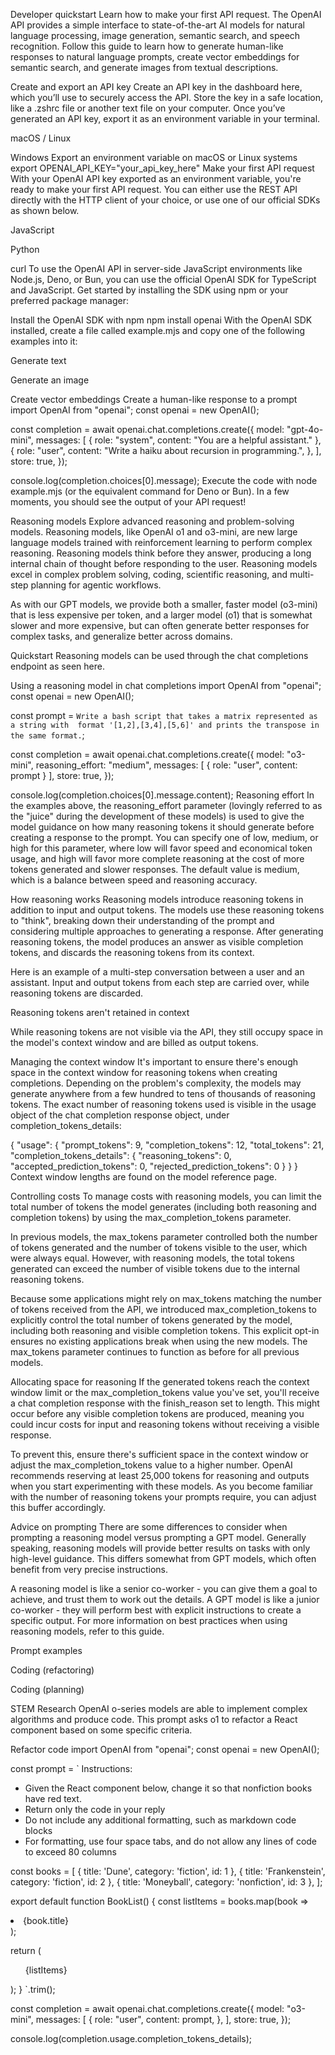 Developer quickstart
Learn how to make your first API request.
The OpenAI API provides a simple interface to state-of-the-art AI models for natural language processing, image generation, semantic search, and speech recognition. Follow this guide to learn how to generate human-like responses to natural language prompts, create vector embeddings for semantic search, and generate images from textual descriptions.

Create and export an API key
Create an API key in the dashboard here, which you’ll use to securely access the API. Store the key in a safe location, like a .zshrc file or another text file on your computer. Once you’ve generated an API key, export it as an environment variable in your terminal.


macOS / Linux

Windows
Export an environment variable on macOS or Linux systems
export OPENAI_API_KEY="your_api_key_here"
Make your first API request
With your OpenAI API key exported as an environment variable, you're ready to make your first API request. You can either use the REST API directly with the HTTP client of your choice, or use one of our official SDKs as shown below.


JavaScript

Python

curl
To use the OpenAI API in server-side JavaScript environments like Node.js, Deno, or Bun, you can use the official OpenAI SDK for TypeScript and JavaScript. Get started by installing the SDK using npm or your preferred package manager:

Install the OpenAI SDK with npm
npm install openai
With the OpenAI SDK installed, create a file called example.mjs and copy one of the following examples into it:


Generate text

Generate an image

Create vector embeddings
Create a human-like response to a prompt
import OpenAI from "openai";
const openai = new OpenAI();

const completion = await openai.chat.completions.create({
    model: "gpt-4o-mini",
    messages: [
        { role: "system", content: "You are a helpful assistant." },
        {
            role: "user",
            content: "Write a haiku about recursion in programming.",
        },
    ],
    store: true,
});

console.log(completion.choices[0].message);
Execute the code with node example.mjs (or the equivalent command for Deno or Bun). In a few moments, you should see the output of your API request!



Reasoning models
Explore advanced reasoning and problem-solving models.
Reasoning models, like OpenAI o1 and o3-mini, are new large language models trained with reinforcement learning to perform complex reasoning. Reasoning models think before they answer, producing a long internal chain of thought before responding to the user. Reasoning models excel in complex problem solving, coding, scientific reasoning, and multi-step planning for agentic workflows.

As with our GPT models, we provide both a smaller, faster model (o3-mini) that is less expensive per token, and a larger model (o1) that is somewhat slower and more expensive, but can often generate better responses for complex tasks, and generalize better across domains.

Quickstart
Reasoning models can be used through the chat completions endpoint as seen here.

Using a reasoning model in chat completions
import OpenAI from "openai";
const openai = new OpenAI();

const prompt = `
Write a bash script that takes a matrix represented as a string with 
format '[1,2],[3,4],[5,6]' and prints the transpose in the same format.
`;
 
const completion = await openai.chat.completions.create({
  model: "o3-mini",
  reasoning_effort: "medium",
  messages: [
    {
      role: "user", 
      content: prompt
    }
  ],
  store: true,
});

console.log(completion.choices[0].message.content);
Reasoning effort
In the examples above, the reasoning_effort parameter (lovingly referred to as the "juice" during the development of these models) is used to give the model guidance on how many reasoning tokens it should generate before creating a response to the prompt. You can specify one of low, medium, or high for this parameter, where low will favor speed and economical token usage, and high will favor more complete reasoning at the cost of more tokens generated and slower responses. The default value is medium, which is a balance between speed and reasoning accuracy.

How reasoning works
Reasoning models introduce reasoning tokens in addition to input and output tokens. The models use these reasoning tokens to "think", breaking down their understanding of the prompt and considering multiple approaches to generating a response. After generating reasoning tokens, the model produces an answer as visible completion tokens, and discards the reasoning tokens from its context.

Here is an example of a multi-step conversation between a user and an assistant. Input and output tokens from each step are carried over, while reasoning tokens are discarded.

Reasoning tokens aren't retained in context

While reasoning tokens are not visible via the API, they still occupy space in the model's context window and are billed as output tokens.

Managing the context window
It's important to ensure there's enough space in the context window for reasoning tokens when creating completions. Depending on the problem's complexity, the models may generate anywhere from a few hundred to tens of thousands of reasoning tokens. The exact number of reasoning tokens used is visible in the usage object of the chat completion response object, under completion_tokens_details:

{
  "usage": {
    "prompt_tokens": 9,
    "completion_tokens": 12,
    "total_tokens": 21,
    "completion_tokens_details": {
      "reasoning_tokens": 0,
      "accepted_prediction_tokens": 0,
      "rejected_prediction_tokens": 0
    }
  }
}
Context window lengths are found on the model reference page.

Controlling costs
To manage costs with reasoning models, you can limit the total number of tokens the model generates (including both reasoning and completion tokens) by using the max_completion_tokens parameter.

In previous models, the max_tokens parameter controlled both the number of tokens generated and the number of tokens visible to the user, which were always equal. However, with reasoning models, the total tokens generated can exceed the number of visible tokens due to the internal reasoning tokens.

Because some applications might rely on max_tokens matching the number of tokens received from the API, we introduced max_completion_tokens to explicitly control the total number of tokens generated by the model, including both reasoning and visible completion tokens. This explicit opt-in ensures no existing applications break when using the new models. The max_tokens parameter continues to function as before for all previous models.

Allocating space for reasoning
If the generated tokens reach the context window limit or the max_completion_tokens value you've set, you'll receive a chat completion response with the finish_reason set to length. This might occur before any visible completion tokens are produced, meaning you could incur costs for input and reasoning tokens without receiving a visible response.

To prevent this, ensure there's sufficient space in the context window or adjust the max_completion_tokens value to a higher number. OpenAI recommends reserving at least 25,000 tokens for reasoning and outputs when you start experimenting with these models. As you become familiar with the number of reasoning tokens your prompts require, you can adjust this buffer accordingly.

Advice on prompting
There are some differences to consider when prompting a reasoning model versus prompting a GPT model. Generally speaking, reasoning models will provide better results on tasks with only high-level guidance. This differs somewhat from GPT models, which often benefit from very precise instructions.

A reasoning model is like a senior co-worker - you can give them a goal to achieve, and trust them to work out the details.
A GPT model is like a junior co-worker - they will perform best with explicit instructions to create a specific output.
For more information on best practices when using reasoning models, refer to this guide.

Prompt examples

Coding (refactoring)

Coding (planning)

STEM Research
OpenAI o-series models are able to implement complex algorithms and produce code. This prompt asks o1 to refactor a React component based on some specific criteria.

Refactor code
import OpenAI from "openai";
const openai = new OpenAI();

const prompt = `
Instructions:
- Given the React component below, change it so that nonfiction books have red
  text. 
- Return only the code in your reply
- Do not include any additional formatting, such as markdown code blocks
- For formatting, use four space tabs, and do not allow any lines of code to 
  exceed 80 columns

const books = [
  { title: 'Dune', category: 'fiction', id: 1 },
  { title: 'Frankenstein', category: 'fiction', id: 2 },
  { title: 'Moneyball', category: 'nonfiction', id: 3 },
];

export default function BookList() {
  const listItems = books.map(book =>
    <li>
      {book.title}
    </li>
  );

  return (
    <ul>{listItems}</ul>
  );
}
`.trim();

const completion = await openai.chat.completions.create({
  model: "o3-mini",
  messages: [
    {
      role: "user",
      content: prompt,
    },
  ],
  store: true,
});

console.log(completion.usage.completion_tokens_details);